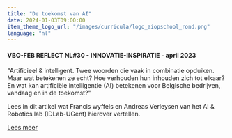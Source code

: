 ```yaml
---
title: "De toekomst van AI"
date: 2024-01-03T09:00:00
item_theme_logo_url: "/images/curricula/logo_aiopschool_rond.png"
language: "nl"
---
```

#### VBO-FEB REFLECT NL#30 - INNOVATIE-INSPIRATIE - april 2023

"Artificieel & intelligent. Twee woorden die vaak in combinatie opduiken. Maar wat betekenen ze echt? Hoe verhouden hun inhouden zich tot elkaar? 
En wat kan artificiële intelligentie (AI) betekenen voor Belgische bedrijven, vandaag en in de toekomst?" 

Lees in dit artikel wat Francis wyffels en Andreas Verleysen van het AI & Robotics lab (IDLab-UGent) hierover vertellen.

[Lees meer](https://issuu.com/vbofeb/docs/288101_nl/s/22945361)
